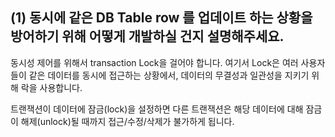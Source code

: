 (1) 동시에 같은 DB Table row 를 업데이트 하는 상황을 방어하기 위해 어떻게 개발하실 건지 설명해주세요.
---
동시성 제어를 위해서 transaction Lock을 걸어야 합니다. 여기서 Lock은 여러 사용자들이 같은 데이터를 동시에 접근하는 상황에서, 데이터의 무결성과 일관성을 지키기 위해 락을 사용합니다.

트랜잭션이 데이터에 잠금(lock)을 설정하면 다른 트랜잭션은 해당 데이터에 대해 잠금이 해제(unlock)될 때까지 접근/수정/삭제가 불가하게 됩니다.
